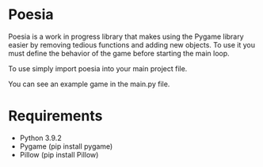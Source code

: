 # Poesia
Poesia is a work in progress library that makes using the Pygame library easier by removing tedious functions and adding new objects.
To use it you must define the behavior of the game before starting the main loop.

To use simply import poesia into your main project file. 

You can see an example game in the main.py file.


# Requirements
- Python 3.9.2
- Pygame (pip install pygame)  
- Pillow (pip install Pillow)


